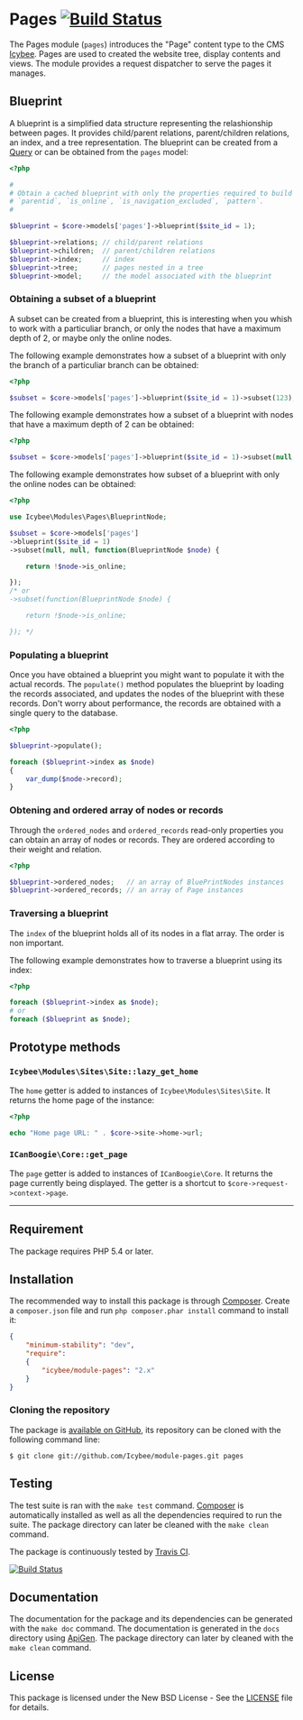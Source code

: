 # Pages [![Build Status](https://travis-ci.org/Icybee/modules-pages.png?branch=2.0)](https://travis-ci.org/Icybee/modules-pages)

The Pages module (`pages`) introduces the "Page" content type to the CMS
[Icybee](http://icybee.org). Pages are used to created the website tree, display contents and
views. The module provides a request dispatcher to serve the pages it manages.





## Blueprint

A blueprint is a simplified data structure representing the relashionship between pages. It
provides child/parent relations, parent/children relations, an index, and a tree representation.
The blueprint can be created from a [Query][] or can be obtained from the `pages` model:

```php
<?php

#
# Obtain a cached blueprint with only the properties required to build the blueprint: `nid`,
# `parentid`, `is_online`, `is_navigation_excluded`, `pattern`.
#

$blueprint = $core->models['pages']->blueprint($site_id = 1);

$blueprint->relations; // child/parent relations
$blueprint->children;  // parent/children relations
$blueprint->index;     // index
$blueprint->tree;      // pages nested in a tree
$blueprint->model;     // the model associated with the blueprint
```





### Obtaining a subset of a blueprint

A subset can be created from a blueprint, this is interesting when you whish to work
with a particuliar branch, or only the nodes that have a maximum depth of 2, or maybe only the
online nodes.

The following example demonstrates how a subset of a blueprint with only the branch of
a particuliar branch can be obtained:

```php
<?php

$subset = $core->models['pages']->blueprint($site_id = 1)->subset(123);
```

The following example demonstrates how a subset of a blueprint with nodes that have
a maximum depth of 2 can be obtained:

```php
<?php

$subset = $core->models['pages']->blueprint($site_id = 1)->subset(null, 2);
```

The following example demonstrates how subset of a blueprint with only the online
nodes can be obtained:

```php
<?php

use Icybee\Modules\Pages\BlueprintNode;

$subset = $core->models['pages']
->blueprint($site_id = 1)
->subset(null, null, function(BlueprintNode $node) {

	return !$node->is_online;

});
/* or
->subset(function(BlueprintNode $node) {

	return !$node->is_online;

}); */
```





### Populating a blueprint

Once you have obtained a blueprint you might want to populate it with the actual records. The
`populate()` method populates the blueprint by loading the records associated, and updates the
nodes of the blueprint with these records. Don't worry about performance, the records are obtained
with a single query to the database.

```php
<?php

$blueprint->populate();

foreach ($blueprint->index as $node)
{
	var_dump($node->record);
}
```





### Obtening and ordered array of nodes or records

Through the `ordered_nodes` and `ordered_records` read-only properties you can obtain an array of
nodes or records. They are ordered according to their weight and relation.

```php
<?php

$blueprint->ordered_nodes;   // an array of BluePrintNodes instances
$blueprint->ordered_records; // an array of Page instances
```





### Traversing a blueprint

The `index` of the blueprint holds all of its nodes in a flat array. The order is non important.

The following example demonstrates how to traverse a blueprint using its index:

```php
<?php

foreach ($blueprint->index as $node);
# or
foreach ($blueprint as $node);
```





## Prototype methods





### `Icybee\Modules\Sites\Site::lazy_get_home`

The `home` getter is added to instances of `Icybee\Modules\Sites\Site`. It returns the home
page of the instance:

```php
<?php

echo "Home page URL: " . $core->site->home->url;
```





### `ICanBoogie\Core::get_page`

The `page` getter is added to instances of `ICanBoogie\Core`. It returns the page currently being
displayed. The getter is a shortcut to `$core->request->context->page`.





----------





## Requirement

The package requires PHP 5.4 or later.





## Installation

The recommended way to install this package is through [Composer](http://getcomposer.org/).
Create a `composer.json` file and run `php composer.phar install` command to install it:

```json
{
	"minimum-stability": "dev",
	"require":
	{
		"icybee/module-pages": "2.x"
	}
}
```





### Cloning the repository

The package is [available on GitHub](https://github.com/Icybee/module-pages), its repository can be
cloned with the following command line:

	$ git clone git://github.com/Icybee/module-pages.git pages





## Testing

The test suite is ran with the `make test` command. [Composer](http://getcomposer.org/) is
automatically installed as well as all the dependencies required to run the suite. The package
directory can later be cleaned with the `make clean` command.

The package is continuously tested by [Travis CI](http://about.travis-ci.org/).

[![Build Status](https://travis-ci.org/Icybee/modules-pages.png?branch=2.0)](https://travis-ci.org/Icybee/modules-pages)





## Documentation

The documentation for the package and its dependencies can be generated with the `make doc`
command. The documentation is generated in the `docs` directory using [ApiGen](http://apigen.org/).
The package directory can later by cleaned with the `make clean` command.





## License

This package is licensed under the New BSD License - See the [LICENSE](LICENSE) file for details.





[Query]: http://icanboogie.org/docs/class-ICanBoogie.ActiveRecord.Query.html